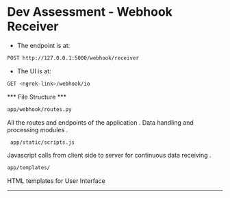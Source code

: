 # Dev Assessment - Webhook Receiver


* The endpoint is at:

```bash
POST http://127.0.0.1:5000/webhook/receiver
```

* The UI is at:

```bash
GET <ngrok-link>/webhook/io 
```

*** File Structure *** 
```bash 
app/webhook/routes.py
```
All the routes and endpoints of the application . Data handling and processing modules . 
 
```bash 
 app/static/scripts.js 
``` 
Javascript calls from client side to server for continuous data receiving . 
  
 ```bash 
app/templates/
```
HTML templates for User Interface

*******************
